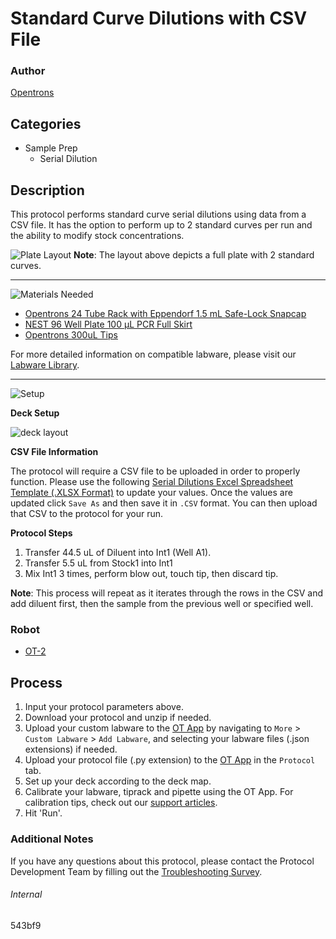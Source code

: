 # Standard Curve Dilutions with CSV File

### Author
[Opentrons](https://opentrons.com/)



## Categories
* Sample Prep
    * Serial Dilution

## Description
This protocol performs standard curve serial dilutions using data from a CSV file. It has the option to perform up to 2 standard curves per run and the ability to modify stock concentrations.

![Plate Layout](https://opentrons-protocol-library-website.s3.amazonaws.com/custom-README-images/543bf9/543bf9_plate_positions.png)
**Note**: The layout above depicts a full plate with 2 standard curves.

---
![Materials Needed](https://s3.amazonaws.com/opentrons-protocol-library-website/custom-README-images/001-General+Headings/materials.png)

* [Opentrons 24 Tube Rack with Eppendorf 1.5 mL Safe-Lock Snapcap](https://shop.opentrons.com/collections/racks-and-adapters/products/tube-rack-set-1)
* [NEST 96 Well Plate 100 µL PCR Full Skirt](https://shop.opentrons.com/collections/lab-plates/products/nest-0-1-ml-96-well-pcr-plate-full-skirt)
* [Opentrons 300uL Tips](https://shop.opentrons.com/collections/opentrons-tips/products/opentrons-300ul-tips)

For more detailed information on compatible labware, please visit our [Labware Library](https://labware.opentrons.com/).

---
![Setup](https://s3.amazonaws.com/opentrons-protocol-library-website/custom-README-images/001-General+Headings/Setup.png)

**Deck Setup**

![deck layout](https://opentrons-protocol-library-website.s3.amazonaws.com/custom-README-images/543bf9/543bf9_deck_layout.png)

**CSV File Information**

The protocol will require a CSV file to be uploaded in order to properly function. Please use the following [Serial Dilutions Excel Spreadsheet Template (.XLSX Format)](https://opentrons-protocol-library-website.s3.amazonaws.com/custom-README-images/543bf9/serial_dilutions_template.xlsx) to update your values. Once the values are updated click `Save As` and then save it in `.CSV` format. You can then upload that CSV to the protocol for your run.

**Protocol Steps**

1. Transfer 44.5 uL of Diluent into Int1 (Well A1).
2. Transfer 5.5 uL from Stock1 into Int1
3. Mix Int1 3 times, perform blow out, touch tip, then discard tip.

**Note**: This process will repeat as it iterates through the rows in the CSV and add diluent first, then the sample from the previous well or specified well.

### Robot
* [OT-2](https://opentrons.com/ot-2)

## Process
1. Input your protocol parameters above.
2. Download your protocol and unzip if needed.
3. Upload your custom labware to the [OT App](https://opentrons.com/ot-app) by navigating to `More` > `Custom Labware` > `Add Labware`, and selecting your labware files (.json extensions) if needed.
4. Upload your protocol file (.py extension) to the [OT App](https://opentrons.com/ot-app) in the `Protocol` tab.
5. Set up your deck according to the deck map.
6. Calibrate your labware, tiprack and pipette using the OT App. For calibration tips, check out our [support articles](https://support.opentrons.com/en/collections/1559720-guide-for-getting-started-with-the-ot-2).
7. Hit 'Run'.

### Additional Notes

If you have any questions about this protocol, please contact the Protocol Development Team by filling out the [Troubleshooting Survey](https://protocol-troubleshooting.paperform.co/).

###### Internal
543bf9